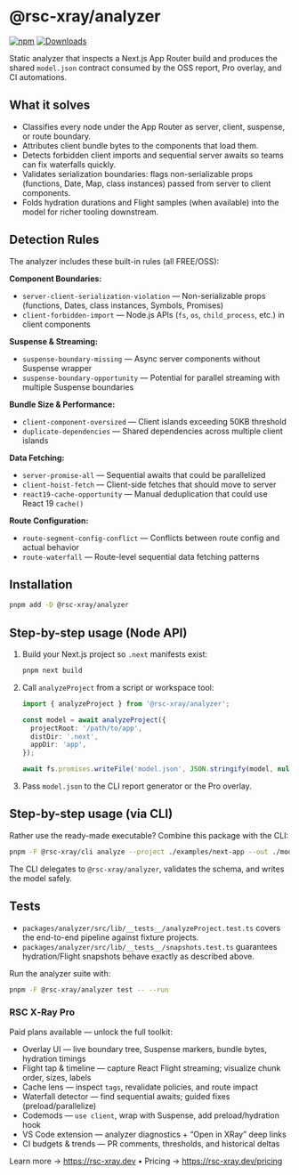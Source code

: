 # @rsc-xray/analyzer

[![npm](https://img.shields.io/npm/v/@rsc-xray/analyzer.svg)](https://www.npmjs.com/package/@rsc-xray/analyzer)
[![Downloads](https://img.shields.io/npm/dm/@rsc-xray/analyzer.svg)](https://www.npmjs.com/package/@rsc-xray/analyzer)

Static analyzer that inspects a Next.js App Router build and produces the shared `model.json` contract consumed by the OSS report, Pro overlay, and CI automations.

## What it solves

- Classifies every node under the App Router as server, client, suspense, or route boundary.
- Attributes client bundle bytes to the components that load them.
- Detects forbidden client imports and sequential server awaits so teams can fix waterfalls quickly.
- Validates serialization boundaries: flags non-serializable props (functions, Date, Map, class instances) passed from server to client components.
- Folds hydration durations and Flight samples (when available) into the model for richer tooling downstream.

## Detection Rules

The analyzer includes these built-in rules (all FREE/OSS):

**Component Boundaries:**

- `server-client-serialization-violation` — Non-serializable props (functions, Dates, class instances, Symbols, Promises)
- `client-forbidden-import` — Node.js APIs (`fs`, `os`, `child_process`, etc.) in client components

**Suspense & Streaming:**

- `suspense-boundary-missing` — Async server components without Suspense wrapper
- `suspense-boundary-opportunity` — Potential for parallel streaming with multiple Suspense boundaries

**Bundle Size & Performance:**

- `client-component-oversized` — Client islands exceeding 50KB threshold
- `duplicate-dependencies` — Shared dependencies across multiple client islands

**Data Fetching:**

- `server-promise-all` — Sequential awaits that could be parallelized
- `client-hoist-fetch` — Client-side fetches that should move to server
- `react19-cache-opportunity` — Manual deduplication that could use React 19 `cache()`

**Route Configuration:**

- `route-segment-config-conflict` — Conflicts between route config and actual behavior
- `route-waterfall` — Route-level sequential data fetching patterns

## Installation

```bash
pnpm add -D @rsc-xray/analyzer
```

## Step-by-step usage (Node API)

1. Build your Next.js project so `.next` manifests exist:
   ```bash
   pnpm next build
   ```
2. Call `analyzeProject` from a script or workspace tool:

   ```ts
   import { analyzeProject } from '@rsc-xray/analyzer';

   const model = await analyzeProject({
     projectRoot: '/path/to/app',
     distDir: '.next',
     appDir: 'app',
   });

   await fs.promises.writeFile('model.json', JSON.stringify(model, null, 2));
   ```

3. Pass `model.json` to the CLI report generator or the Pro overlay.

## Step-by-step usage (via CLI)

Rather use the ready-made executable? Combine this package with the CLI:

```bash
pnpm -F @rsc-xray/cli analyze --project ./examples/next-app --out ./model.json
```

The CLI delegates to `@rsc-xray/analyzer`, validates the schema, and writes the model safely.

## Tests

- `packages/analyzer/src/lib/__tests__/analyzeProject.test.ts` covers the end-to-end pipeline against fixture projects.
- `packages/analyzer/src/lib/__tests__/snapshots.test.ts` guarantees hydration/Flight snapshots behave exactly as described above.

Run the analyzer suite with:

```bash
pnpm -F @rsc-xray/analyzer test -- --run
```

### RSC X‑Ray Pro

Paid plans available — unlock the full toolkit:

- Overlay UI — live boundary tree, Suspense markers, bundle bytes, hydration timings
- Flight tap & timeline — capture React Flight streaming; visualize chunk order, sizes, labels
- Cache lens — inspect `tags`, revalidate policies, and route impact
- Waterfall detector — find sequential awaits; guided fixes (preload/parallelize)
- Codemods — `use client`, wrap with Suspense, add preload/hydration hook
- VS Code extension — analyzer diagnostics + “Open in XRay” deep links
- CI budgets & trends — PR comments, thresholds, and historical deltas

Learn more → https://rsc-xray.dev • Pricing → https://rsc-xray.dev/pricing
